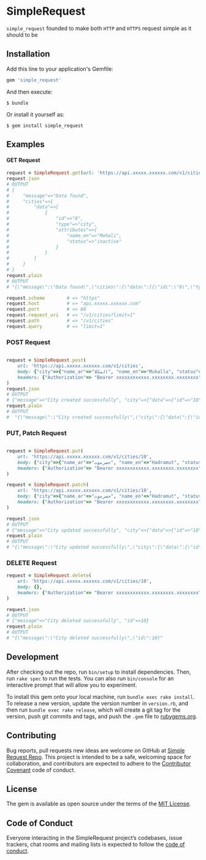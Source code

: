 # SimpleRequest

`simple_request` founded to make both `HTTP` and `HTTPS` request simple as it should to be
## Installation

Add this line to your application's Gemfile:

```ruby
gem 'simple_request'
```

And then execute:

    $ bundle

Or install it yourself as:

    $ gem install simple_request

## Examples

#### GET Request
```ruby
request = SimpleRequest.get(url: 'https://api.xxxxx.xxxxxx.com/v1/cities', body: {}, headers: {'API-ACCESSOR' => 'xxxxxxx-xxxxx-xxxx-xxxx-x'})
request.json
# OUTPUT
# {
#     "message"=>"Data found",
#     "cities"=>{
#         "data"=>[
#             {
#                 "id"=>"8",
#                 "type"=>"city",
#                 "attributes"=>{
#                     "name_en"=>"Mohali",
#                     "status"=>"inactive"
#                 }
#             }
#         ]
#     }
# }
request.plain
# OUTPUT
# "{\"message\":\"Data found\",\"cities\":{\"data\":[{\"id\":\"8\",\"type\":\"city\",\"attributes\":{\"name_en\":\"Mohali\",\"name_ar\":\"موهالي\",\"status\":\"inactive\"}}]},\"pagination\":{\"current_page\":1,\"next_page\":2,\"previous_page\":null,\"total_pages\":6,\"per_page\":1,\"total_entries\":6}}"

request.scheme        # => "https"
request.host          # => "api.xxxxx.xxxxxx.com"
request.port          # => 80
request.request_uri   # => "/v1/cities?limit=1"
request.path          # => "/v1/cities"
request.query         # => "limit=1"
```

### POST Request
```ruby

request = SimpleRequest.post(
    url: 'https://api.xxxxx.xxxxxx.com/v1/cities',
    body: {"city"=>{"name_ar"=>"المكلا", "name_en"=>"Mukalla", "status"=>"active"}, "locale"=>"en"},
    headers: {"Authorization"=> "Bearer xxxxxxxxxxxx.xxxxxxxx.xxxxxxxx"}
)
request.json
# OUTPUT
# {"message"=>"City created successfully", "city"=>{"data"=>{"id"=>"10", "type"=>"city_details", "attributes"=>{"name_en"=>"Mukalla", "name_ar"=>"المكلا", "suggested_time"=>0, "suggested"=>false, "status"=>"active"}}}}
request.plain
# OUTPUT
#  "{\"message\":\"City created successfully\",\"city\":{\"data\":{\"id\":\"10\",\"type\":\"city_details\",\"attributes\":{\"name_en\":\"Mukalla\",\"name_ar\":\"المكلا\",\"suggested_time\":0,\"suggested\":false,\"status\":\"active\"}}}}"
```

### PUT, Patch Request
```ruby

request = SimpleRequest.put(
    url: 'https://api.xxxxx.xxxxxx.com/v1/cities/10',
    body: {"city"=>{"name_ar"=>"حضرموت", "name_en"=>"Hadramut", "status"=>"active"}, "locale"=>"en"},
    headers: {"Authorization"=> "Bearer xxxxxxxxxxxx.xxxxxxxx.xxxxxxxx"}
)

request = SimpleRequest.patch(
    url: 'https://api.xxxxx.xxxxxx.com/v1/cities/10',
    body: {"city"=>{"name_ar"=>"حضرموت", "name_en"=>"Hadramut", "status"=>"active"}, "locale"=>"en"},
    headers: {"Authorization"=> "Bearer xxxxxxxxxxxx.xxxxxxxx.xxxxxxxx"}
)

request.json
# OUTPUT
# {"message"=>"City updated successfully", "city"=>{"data"=>{"id"=>"10", "type"=>"city_details", "attributes"=>{"name_en"=>"Hadramut", "name_ar"=>"حضرموت", "suggested_time"=>0, "suggested"=>false, "status"=>"active"}}}}
request.plain
# OUTPUT
# "{\"message\":\"City updated successfully\",\"city\":{\"data\":{\"id\":\"10\",\"type\":\"city_details\",\"attributes\":{\"name_en\":\"Hadramut\",\"name_ar\":\"حضرموت\",\"suggested_time\":0,\"suggested\":false,\"status\":\"active\"}}}}"
```

### DELETE Request
```ruby
request = SimpleRequest.delete(
    url: 'https://api.xxxxx.xxxxxx.com/v1/cities/10',
    body: {},
    headers: {"Authorization"=> "Bearer xxxxxxxxxxxx.xxxxxxxx.xxxxxxxx"}
)

request.json
# OUTPUT
# {"message"=>"City deleted successfully", "id"=>10}
request.plain
# OUTPUT
# "{\"message\":\"City deleted successfully\",\"id\":10}"
```

## Development

After checking out the repo, run `bin/setup` to install dependencies. Then, run `rake spec` to run the tests. You can also run `bin/console` for an interactive prompt that will allow you to experiment.

To install this gem onto your local machine, run `bundle exec rake install`. To release a new version, update the version number in `version.rb`, and then run `bundle exec rake release`, which will create a git tag for the version, push git commits and tags, and push the `.gem` file to [rubygems.org](https://rubygems.org).

## Contributing

Bug reports, pull requests new ideas are welcome on GitHub at [Simple Request Repo](https://github.com/MajedBojan/simple_request). This project is intended to be a safe, welcoming space for collaboration, and contributors are expected to adhere to the [Contributor Covenant](http://contributor-covenant.org) code of conduct.

## License

The gem is available as open source under the terms of the [MIT License](https://opensource.org/licenses/MIT).

## Code of Conduct

Everyone interacting in the SimpleRequest project’s codebases, issue trackers, chat rooms and mailing lists is expected to follow the [code of conduct](https://github.com/[USERNAME]/simple_request/blob/master/CODE_OF_CONDUCT.md).
